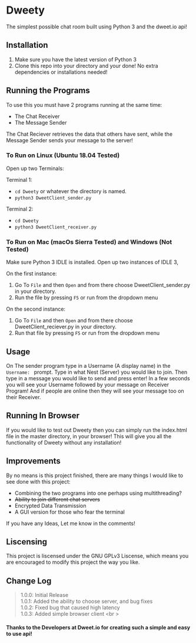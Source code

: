 # Dweety
The simplest possible chat room built using Python 3 and the dweet.io api! 

## Installation
1. Make sure you have the latest version of Python 3
2. Clone this repo into your directory and your done! No extra dependencies or installations needed!

## Running the Programs
 To use this you must have 2 programs running at the same time: 
  - The Chat Receiver
  - The Message Sender

The Chat Reciever retrieves the data that others have sent,
while the Message Sender sends your message to the server! 

### To Run on Linux (Ubuntu 18.04 Tested)
Open up two Terminals:

Terminal 1:
- `cd Dweety` or whatever the directory is named.
- `python3 DweetClient_sender.py`

Terminal 2:
- `cd Dweety`
- `python3 DweetClient_receiver.py`

### To Run on Mac (macOs Sierra Tested) and Windows (Not Tested)
Make sure Python 3 IDLE is installed.
Open up two instances of IDLE 3,

On the first instance:
1. Go To `File` and then `Open` and from there choose DweetClient_sender.py in your directory.
2. Run the file by pressing `F5` or run from the dropdown menu

On the second instance:
1. Go To `File` and then `Open` and from there choose DweetClient_reciever.py in your directory.
2. Run that file by pressing `F5` or run from the dropdown menu


## Usage
On The sender program type in a Username (A display name) in the `Username: ` prompt.
Type in what Nest (Server) you would like to join.
Then type in a message you would like to send and press enter!
In a few seconds you will see your Username followed by your message on Receiver Program!
And if people are online then they will see your message too on their Receiver.

## Running In Browser
If you would like to test out Dweety then you can simply run the index.html file in the master directory, in your browser! 
This will give you all the functionality of Dweety without any installation!

## Improvements
By no means is this project finished, there are many things I would like to see done with this project:
- Combining the two programs into one perhaps using multithreading?
- ~~Ability to join different chat servers~~
- Encrypted Data Transmission
- A GUI version for those who fear the terminal

If you have any Ideas, Let me know in the comments!

## Liscensing
This project is liscensed under the GNU GPLv3 Liscense,
which means you are encouraged to modify this project the way you like.

## Change Log
> 1.0.0: Initial Release <br />
> 1.0.1: Added the ability to choose server, and bug fixes <br />
> 1.0.2: Fixed bug that caused high latency <br />
> 1.0.3: Added simple browser client <br \>

#### Thanks to the Developers at Dweet.io for creating such a simple and easy to use api!
